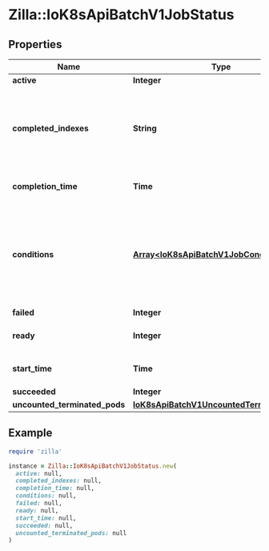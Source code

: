 # Zilla::IoK8sApiBatchV1JobStatus

## Properties

| Name | Type | Description | Notes |
| ---- | ---- | ----------- | ----- |
| **active** | **Integer** | The number of pending and running pods. | [optional] |
| **completed_indexes** | **String** | CompletedIndexes holds the completed indexes when .spec.completionMode &#x3D; \&quot;Indexed\&quot; in a text format. The indexes are represented as decimal integers separated by commas. The numbers are listed in increasing order. Three or more consecutive numbers are compressed and represented by the first and last element of the series, separated by a hyphen. For example, if the completed indexes are 1, 3, 4, 5 and 7, they are represented as \&quot;1,3-5,7\&quot;. | [optional] |
| **completion_time** | **Time** | Time is a wrapper around time.Time which supports correct marshaling to YAML and JSON.  Wrappers are provided for many of the factory methods that the time package offers. | [optional] |
| **conditions** | [**Array&lt;IoK8sApiBatchV1JobCondition&gt;**](IoK8sApiBatchV1JobCondition.md) | The latest available observations of an object&#39;s current state. When a Job fails, one of the conditions will have type \&quot;Failed\&quot; and status true. When a Job is suspended, one of the conditions will have type \&quot;Suspended\&quot; and status true; when the Job is resumed, the status of this condition will become false. When a Job is completed, one of the conditions will have type \&quot;Complete\&quot; and status true. More info: https://kubernetes.io/docs/concepts/workloads/controllers/jobs-run-to-completion/ | [optional] |
| **failed** | **Integer** | The number of pods which reached phase Failed. | [optional] |
| **ready** | **Integer** | The number of pods which have a Ready condition.  This field is beta-level. The job controller populates the field when the feature gate JobReadyPods is enabled (enabled by default). | [optional] |
| **start_time** | **Time** | Time is a wrapper around time.Time which supports correct marshaling to YAML and JSON.  Wrappers are provided for many of the factory methods that the time package offers. | [optional] |
| **succeeded** | **Integer** | The number of pods which reached phase Succeeded. | [optional] |
| **uncounted_terminated_pods** | [**IoK8sApiBatchV1UncountedTerminatedPods**](IoK8sApiBatchV1UncountedTerminatedPods.md) |  | [optional] |

## Example

```ruby
require 'zilla'

instance = Zilla::IoK8sApiBatchV1JobStatus.new(
  active: null,
  completed_indexes: null,
  completion_time: null,
  conditions: null,
  failed: null,
  ready: null,
  start_time: null,
  succeeded: null,
  uncounted_terminated_pods: null
)
```

